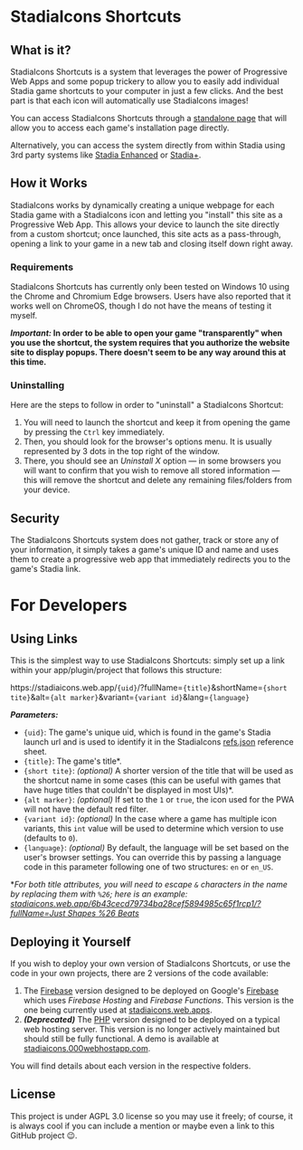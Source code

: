 # StadiaIcons Shortcuts

## What is it?
StadiaIcons Shortcuts is a system that leverages the power of Progressive Web Apps and some popup trickery to allow you to easily add individual Stadia game shortcuts to your computer in just a few clicks. And the best part is that each icon will automatically use StadiaIcons images!

You can access StadiaIcons Shortcuts through a [standalone page](https://stadiaicons.web.app/) that will allow you to access each game's installation page directly.

Alternatively, you can access the system directly from within Stadia using 3rd party systems like [Stadia Enhanced](https://chrome.google.com/webstore/detail/stadia-enhanced/ldeakaihfnkjmelifgmbmjlphdfncbfg) or [Stadia+](https://chrome.google.com/webstore/detail/stadia%20-extension/bbhmnnecicphphjamhdefpagipoegijd).

## How it Works
StadiaIcons works by dynamically creating a unique webpage for each Stadia game with a StadiaIcons icon and letting you "install" this site as a Progressive Web App. This allows your device to launch the site directly from a custom shortcut; once launched, this site acts as a pass-through, opening a link to your game in a new tab and closing itself down right away.

### Requirements
StadiaIcons Shortcuts has currently only been tested on Windows 10 using the Chrome and Chromium Edge browsers. Users have also reported that it works well on ChromeOS, though I do not have the means of testing it myself.

***Important:* In order to be able to open your game "transparently" when you use the shortcut, the system requires that you authorize the website site to display popups. There doesn't seem to be any way around this at this time.**

### Uninstalling
Here are the steps to follow in order to "uninstall" a StadiaIcons Shortcut:

1. You will need to launch the shortcut and keep it from opening the game by pressing the `Ctrl` key immediately.
2. Then, you should look for the browser's options menu. It is usually represented by 3 dots in the top right of the window.
3. There, you should see an *Uninstall X* option — in some browsers you will want to confirm that you wish to remove all stored information — this will remove the shortcut and delete any remaining files/folders from your device.

## Security
The StadiaIcons Shortcuts system does not gather, track or store any of your information, it simply takes a game's unique ID and name and uses them to create a progressive web app that immediately redirects you to the game's Stadia link.

# For Developers

## Using Links

This is the simplest way to use StadiaIcons Shortcuts: simply set up a link within your app/plugin/project that follows this structure:

https://<span></span>stadiaicons<span></span>.web<span></span>.app/`{uid}`/?fullName=`{title}`&shortName=`{short tite}`&alt=`{alt marker}`&variant=`{variant id}`&lang=`{language}`

***Parameters:***
* `{uid}`: The game's unique uid, which is found in the game's Stadia launch url and is used to identify it in the StadiaIcons [refs.json](/refs.json) reference sheet.
* `{title}`: The game's title*.
* `{short tite}`: *(optional)* A shorter version of the title that will be used as the shortcut name in some cases (this can be useful with games that have huge titles that couldn't be displayed in most UIs)*.
* `{alt marker}`: *(optional)* If set to the `1` or `true`, the icon used for the PWA will not have the default red filter.
* `{variant id}`: *(optional)* In the case where a game has multiple icon variants, this `int` value will be used to determine which version to use (defaults to `0`).
* `{language}`: *(optional)* By default, the language will be set based on the user's browser settings. You can override this by passing a language code in this parameter following one of two structures: `en` or `en_US`.

**For both title attributes, you will need to escape `&` characters in the name by replacing them with `%26`; here is an example: [stadiaicons.web.app/6b43cecd79734ba28cef5894985c65f1rcp1/?fullName=Just Shapes %26 Beats](https://stadiaicons.web.app/6b43cecd79734ba28cef5894985c65f1rcp1/?fullName=Just%20Shapes%20%26%20Beats)*

## Deploying it Yourself

If you wish to deploy your own version of StadiaIcons Shortcuts, or use the code in your own projects, there are 2 versions of the code available:

1. The [Firebase](firebase) version designed to be deployed on Google's [Firebase](https://firebase.google.com) which uses *Firebase Hosting* and *Firebase Functions*. This version is the one being currently used at [stadiaicons.web.apps](https://stadiaicons.web.apps).
2. ***(Deprecated)*** The [PHP](php) version designed to be deployed on a typical web hosting server. This version is no longer actively maintained but should still be fully functional. A demo is available at [stadiaicons.000webhostapp.com](https://stadiaicons.000webhostapp.com).

You will find details about each version in the respective folders.

## License

This project is under AGPL 3.0 license so you may use it freely; of course, it is always cool if you can include a mention or maybe even a link to this GitHub project :wink:.
